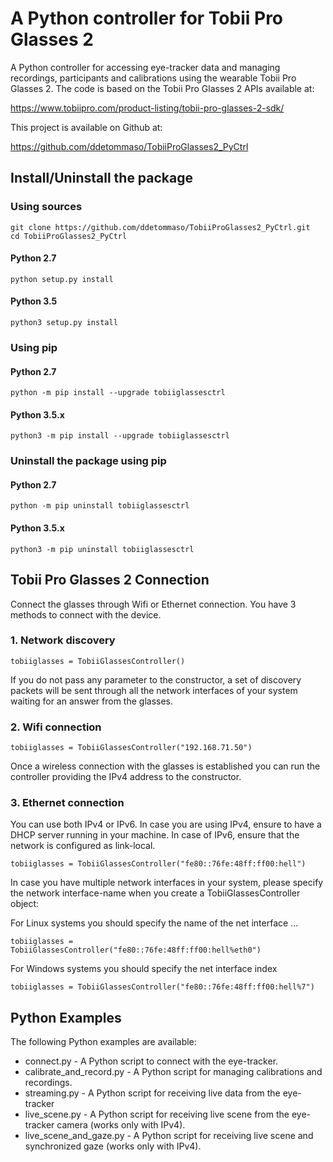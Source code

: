 # A Python controller for Tobii Pro Glasses 2

A Python controller for accessing eye-tracker data and managing recordings,
participants and calibrations using the wearable Tobii Pro Glasses 2.
The code is based on the Tobii Pro Glasses 2 APIs available at:

https://www.tobiipro.com/product-listing/tobii-pro-glasses-2-sdk/

This project is available on Github at:

https://github.com/ddetommaso/TobiiProGlasses2_PyCtrl


## Install/Uninstall the package

### Using sources
```
git clone https://github.com/ddetommaso/TobiiProGlasses2_PyCtrl.git
cd TobiiProGlasses2_PyCtrl
```
#### Python 2.7
```
python setup.py install
```

#### Python 3.5
```
python3 setup.py install
```

### Using pip

#### Python 2.7
```
python -m pip install --upgrade tobiiglassesctrl
```
#### Python 3.5.x
```
python3 -m pip install --upgrade tobiiglassesctrl
```

### Uninstall the package using pip

#### Python 2.7
```
python -m pip uninstall tobiiglassesctrl
```

#### Python 3.5.x

```
python3 -m pip uninstall tobiiglassesctrl
```

## Tobii Pro Glasses 2 Connection

Connect the glasses through Wifi or Ethernet connection. You have 3 methods to
connect with the device.

### 1. Network discovery

```
tobiiglasses = TobiiGlassesController()
```

If you do not pass any parameter to the constructor, a set of discovery packets
will be sent through all the network interfaces of your system waiting for an
answer from the glasses.


### 2. Wifi connection

```
tobiiglasses = TobiiGlassesController("192.168.71.50")
```

Once a wireless connection with the glasses is established you can run the
controller providing the IPv4 address to the constructor.


### 3. Ethernet connection

You can use both IPv4 or IPv6. In case you are using IPv4, ensure to have
a DHCP server running in your machine. In case of IPv6, ensure that the network
is configured as link-local.

```
tobiiglasses = TobiiGlassesController("fe80::76fe:48ff:ff00:hell")
```

In case you have multiple network interfaces in your system, please specify
the network interface-name when you create a TobiiGlassesController object:

For Linux systems you should specify the name of the net interface ...

```
tobiiglasses = TobiiGlassesController("fe80::76fe:48ff:ff00:hell%eth0")
```

For Windows systems you should specify the net interface index

```
tobiiglasses = TobiiGlassesController("fe80::76fe:48ff:ff00:hell%7")
```


## Python Examples

The following Python examples are available:

* connect.py - A Python script to connect with the eye-tracker.
* calibrate_and_record.py - A Python script for managing calibrations and recordings.
* streaming.py - A Python script for receiving live data from the eye-tracker
* live_scene.py - A Python script for receiving live scene from the eye-tracker camera (works only with IPv4).
* live_scene_and_gaze.py - A Python script for receiving live scene and synchronized gaze (works only with IPv4).
